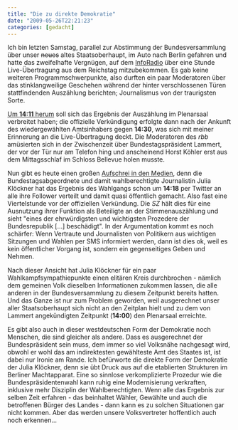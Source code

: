```yaml
---
title: "Die zu direkte Demokratie"
date: "2009-05-26T22:21:23"
categories: [gedacht]
---
```


Ich bin letzten Samstag, parallel zur Abstimmung der Bundesversammlung über unser ~~neues~~ altes Staatsoberhaupt, im Auto nach Berlin gefahren und hatte das zweifelhafte Vergnügen, auf dem [InfoRadio](http://www.inforadio.de/) über eine Stunde Live-Übertragung aus dem Reichstag mitzubekommen. Es gab keine weiteren Programmschwerpunkte, also durften ein paar Moderatoren über das stinklangweilige Geschehen während der hinter verschlossenen Türen stattfindenden Auszählung berichten; Journalismus von der traurigsten Sorte.

[Um **14:11** herum](http://www.tagesspiegel.de/zeitung/Die-Dritte-Seite-Horst-Koehler-Bundespraesident;art705,2805131) soll sich das Ergebnis der Auszählung im Plenarsaal verbreitet haben; die offizielle Verkündigung erfolgte dann nach der Ankunft des wiedergewählten Amtsinhabers gegen **14:30**, was sich mit meiner Erinnerung an die Live-Übertragung deckt. Die Moderatoren des *rbb* amüsierten sich in der Zwischenzeit über Bundestagspräsident Lammert, der vor der Tür nur am Telefon hing und anscheinend Horst Köhler erst aus dem Mittagsschlaf im Schloss Bellevue holen musste.

Nun gibt es heute einen großen [Aufschrei in den Medien](http://www.sueddeutsche.de/politik/316/469868/text/), denn die Bundestagsabgeordnete und damit wahlberechtigte Journalistin Julia Klöckner hat das Ergebnis des Wahlgangs schon um **14:18** per Twitter an alle ihre Follower verteilt und damit quasi öffentlich gemacht. Also fast eine Viertelstunde vor der offiziellen Verkündung. Die *SZ* hält dies für eine Ausnutzung ihrer Funktion als Beteiligte an der Stimmenauszählung und sieht "eines der ehrwürdigsten und wichtigsten Prozedere der Bundesrepublik [...] beschädigt". In der Argumentation kommt es noch schärfer: Wenn Vertraute und Journalisten von Politikern aus wichtigen Sitzungen und Wahlen per SMS informiert werden, dann ist dies ok, weil es kein öffentlicher Vorgang ist, sondern ein gegenseitiges Geben und Nehmen.

Nach dieser Ansicht hat Julia Klöckner für ein paar Wahlkampfsympathiepunkte einen elitären Kreis durchbrochen - nämlich dem gemeinen Volk dieselben Informationen zukommen lassen, die alle anderen in der Bundesversammlung zu diesem Zeitpunkt bereits hatten. Und das Ganze ist nur zum Problem geworden, weil ausgerechnet unser aller Staatsoberhaupt sich nicht an den Zeitplan hielt und zu dem von Lammert angekündigten Zeitpunkt (**14:00**) den Plenarsaal erreichte.

Es gibt also auch in dieser westdeutschen Form der Demokratie noch Menschen, die sind gleicher als andere. Dass es ausgerechnet der Bundespräsident sein muss, dem immer so viel Volksnähe nachgesagt wird, obwohl er wohl das am indirektesten gewählteste Amt des Staates ist, ist dabei nur Ironie am Rande. Ich befürworte die direkte Form der Demokratie der Julia Klöckner, denn sie übt Druck aus auf die etablierten Strukturen im Berliner Machtapparat. Eine so sinnlose verkomplizierte Prozedur wie die Bundespräsidentenwahl kann ruhig eine Modernisierung verkraften, inklusive mehr Disziplin der Wahlberechtigten. Wenn alle das Ergebnis zur selben Zeit erfahren - das beinhaltet Wähler, Gewählte und auch die betroffenen Bürger des Landes - dann kann es zu solchen Situationen gar nicht kommen. Aber das werden unsere Volksvertreter hoffentlich auch noch erkennen...
